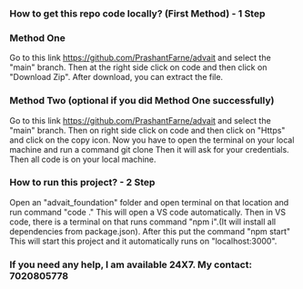 ### How to get this repo code locally? (First Method) - 1 Step
### Method One 

Go to this link https://github.com/PrashantFarne/advait and select the "main" branch. Then at the right side click on code and then click on "Download Zip". After download, you can extract the file. 

### Method Two (optional if you did Method One successfully)
Go to this link https://github.com/PrashantFarne/advait and select the "main" branch. Then on right side click on code and then click on "Https" and click on the copy icon. 
Now you have to open the terminal on your local machine and run a command git clone <paste a link that you copied>
Then it will ask for your credentials.
Then all code is on your local machine.


### How to run this project? - 2 Step

Open an "advait_foundation" folder and open terminal on that location and run command "code ."
This will open a VS code automatically.
Then in VS code, there is a terminal on that runs command "npm i".(It will install all dependencies from package.json).
After this put the command "npm start" This will start this project and it automatically runs on "localhost:3000".

### If you need any help, I am available 24X7. My contact: 7020805778
